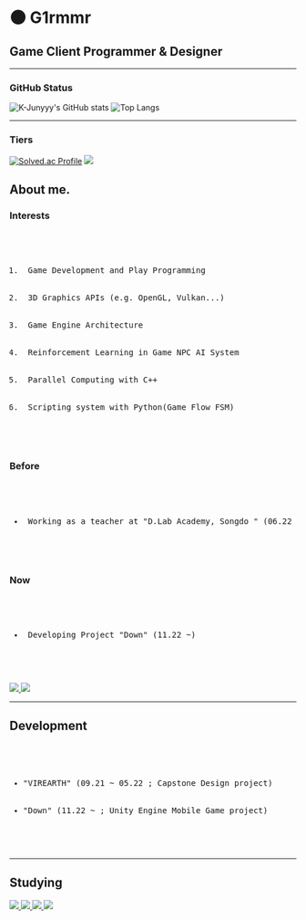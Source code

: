 # :new_moon: G1rmmr

## Game Client Programmer & Designer

---
### GitHub Status
![K-Junyyy's GitHub stats](https://github-readme-stats.vercel.app/api?username=G1rmmr&show_icons=true&theme=dark)
![Top Langs](https://github-readme-stats.vercel.app/api/top-langs/?username=G1rmmr&layout=compact&theme=dark)


---
### Tiers
[![Solved.ac Profile](http://mazassumnida.wtf/api/generate_badge?boj=black_hand)](https://solved.ac/black_hand)
<a href="https://opgc.me/#/users/G1rmmr" target="_blank"><img src="https://api.opgc.me/githubs/users/G1rmmr/tag/?theme=basic" /></a>

## About me.

### Interests
<pre>
  <ol>
    <li> Game Development and Play Programming </li>
    <li> 3D Graphics APIs (e.g. OpenGL, Vulkan...) </li>
    <li> Game Engine Architecture </li>
    <li> Reinforcement Learning in Game NPC AI System </li>
    <li> Parallel Computing with C++</li>
    <li> Scripting system with Python(Game Flow FSM) </li>
  </ol>
</pre>

### Before
<pre>
  <ul>
    <li> Working as a teacher at "D.Lab Academy, Songdo " (06.22 ~ 03.23) </li>
  </ul>
</pre>

### Now
<pre>
  <ul>
    <li> Developing Project "Down" (11.22 ~) </li>
  </ul>
</pre>

<a href=https://www.instagram.com/g1_r.mm.r/>
  <img src="https://img.shields.io/badge/Instagram-E4405F?style=flat-square&logo=instagram&logoColor=white"/>
</a>

<a href=https://www.youtube.com/channel/UCecwbtBo5lBOogKllxtCoBg/>
  <img src="https://img.shields.io/badge/YouTube-ff0000?style=flat-square&logo=youtube&logoColor=white"/>
</a>

---

## Development
<pre>
	<ul> 
		<li>"VIREARTH" (09.21 ~ 05.22 ; Capstone Design project)</li>
    <li>"Down" (11.22 ~ ; Unity Engine Mobile Game project)</li>
  </ul>
</pre>
 
---

## Studying

<a href=https://google.github.io/styleguide/csharp-style.html>
  <img src="https://img.shields.io/badge/C Sharp-239120?style=flat-square&logo=csharp&logoColor=white"/>
</a>
  
<a href="https://www.acmicpc.net/user/black_hand">
  <img src="https://img.shields.io/badge/Data structure & Algorithm-00BCB4?style=flat-square&logo=thealgorithms&logoColor=white"/>
</a>

<a href="">
  <img src="https://img.shields.io/badge/Unity Engine-000000?style=flat-square&logo=unity&logoColor=white"/>
</a>

<a href="">
  <img src="https://img.shields.io/badge/Unreal 5-000000?style=flat-square&logo=unrealengine&logoColor=white"/> 
</a>

